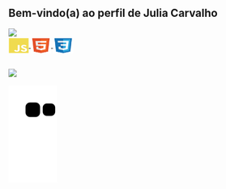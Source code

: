 ## Bem-vindo(a) ao perfil de Julia Carvalho 

  
<div>
   <a href="https://github.com/devemdobro">
       <img height="180em" src="(https://github-readme-stats.vercel.app/api/pin/?username=CarvalhoJG&repo=github-readme-stats)](https://github.com/CarvalhoJG/github-readme-stats)/>
   
</div>
  
<div style="display: inline_block"><br>
  <img align="center" alt="Js" height="30" width="40" src="https://raw.githubusercontent.com/devicons/devicon/master/icons/javascript/javascript-plain.svg">
  <img align="center" alt="HTML" height="30" width="40" src="https://raw.githubusercontent.com/devicons/devicon/master/icons/html5/html5-original.svg">
  <img align="center" alt="CSS" height="30" width="40" src="https://raw.githubusercontent.com/devicons/devicon/master/icons/css3/css3-original.svg">
</div>
 
 <br>
  
<div> 
  
  <a href="https://www.linkedin.com/in/ricardohdias" target="_blank"><img src="https://img.shields.io/badge/-LinkedIn-%230077B5?style=for-the-badge&logo=linkedin&logoColor=white" target="_blank"></a> 
 
  ![Snake animation](https://github.com/CarvalhoJG/CarvalhoJG/blob/output/github-contribution-grid-snake.svg)

</div>
